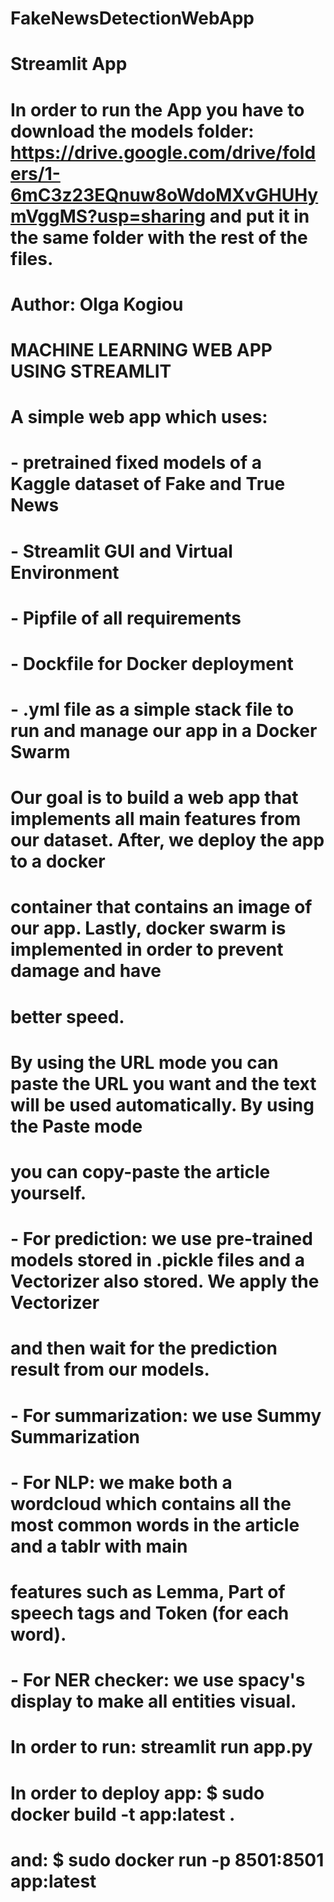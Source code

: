 # FakeNewsDetectionWebApp
# Streamlit App
# In order to run the App you have to download the models folder: https://drive.google.com/drive/folders/1-6mC3z23EQnuw8oWdoMXvGHUHymVggMS?usp=sharing and put it in the same folder with the rest of the files.

# Author: Olga Kogiou
# MACHINE LEARNING WEB APP USING STREAMLIT
# A simple web app which uses:
# - pretrained fixed models of a Kaggle dataset of Fake and True News
# - Streamlit GUI and Virtual Environment
# - Pipfile of all requirements
# - Dockfile for Docker deployment
# - .yml file as a simple stack file to run and manage our app in a Docker Swarm
# Our goal is to build a web app that implements all main features from our dataset. After, we deploy the app to a docker
# container that contains an image of our app. Lastly, docker swarm is implemented in order to prevent damage and have
# better speed.
# By using the URL mode you can paste the URL you want and the text will be used automatically. By using the Paste mode
# you can copy-paste the article yourself.
# - For prediction: we use pre-trained models stored in .pickle files and a Vectorizer also stored. We apply the Vectorizer
# and then wait for the prediction result from our models.
# - For summarization: we use Summy Summarization
# - For NLP: we make both a wordcloud which contains all the most common words in the article and a tablr with main
# features such as Lemma, Part of speech tags and Token (for each word).
# - For NER checker: we use spacy's display to make all entities visual.


# In order to run: streamlit run app.py
# In order to deploy app: $ sudo docker build -t app:latest .
# and: $ sudo docker run -p 8501:8501 app:latest
